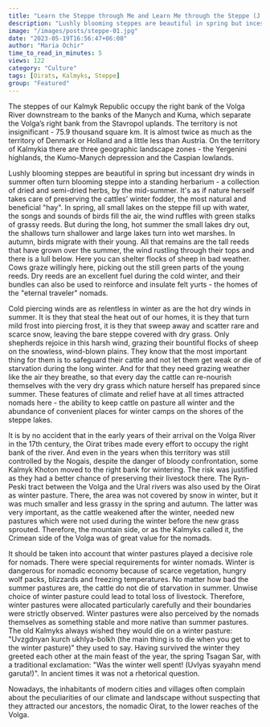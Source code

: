 ```yaml
---
title: "Learn the Steppe through Me and Learn Me through the Steppe (J. Nasunov)"
description: "Lushly blooming steppes are beautiful in spring but incessant dry winds in summer often turn blooming steppe into a standing herbariums"
image: "/images/posts/steppe-01.jpg"
date: "2023-05-19T16:56:47+06:00"
author: "Maria Ochir"
time_to_read_in_minutes: 5
views: 122
category: "Culture"
tags: [Oirats, Kalmyks, Steppe]
group: "Featured"
---
```

The steppes of our Kalmyk Republic occupy the right bank of the Volga River downstream to the banks of the Manych and Kuma, which separate the Volga’s right bank from the Stavropol uplands. The territory is not insignificant - 75.9 thousand square km.  It is almost twice as much as the territory of Denmark or Holland and a little less than Austria.  On the territory of Kalmykia there are three geographic landscape zones - the Yergenini highlands, the Kumo-Manych depression and the Caspian lowlands. 
 
Lushly blooming steppes are beautiful in spring but incessant dry winds in summer often turn blooming steppe into a standing herbarium - a collection of dried and semi-dried herbs, by the mid-summer. It's as if nature herself takes care of preserving the cattles’ winter fodder, the most natural and beneficial "hay". In spring, all small lakes on the steppe fill up with water, the songs and sounds of birds fill the air, the wind ruffles with green stalks of grassy reeds. But during the long, hot summer the small lakes dry out, the shallows turn shallower and large lakes turn into wet marshes. In autumn, birds migrate with  their young. All that remains are the tall reeds that have grown over the summer, the wind rustling through their tops and there is a lull below. Here you can shelter flocks of sheep in bad weather. Cows graze willingly here, picking out the still green parts of the young reeds. Dry reeds are an excellent fuel during the cold winter, and their bundles can also be used to reinforce and insulate felt yurts - the homes of the "eternal traveler" nomads. 

Cold piercing winds are as relentless in winter as are the hot dry winds in summer.   It is they that steal the heat out of our homes, it is they that turn mild frost into piercing frost, it is they that sweep away and scatter rare and scarce snow, leaving the bare steppe covered with dry grass. Only shepherds rejoice in this harsh wind, grazing their bountiful flocks of sheep on the snowless, wind-blown plains. They know that the most important thing for them is to safeguard their cattle and not let them get weak or die of starvation during the long winter. And for that they need grazing weather like the air they breathe, so that every day the cattle can re-nourish themselves with the very dry grass which nature herself has prepared since summer.
These features of climate and relief have at all times attracted nomads here - the ability to keep cattle on pasture all winter and the abundance of convenient places for winter camps on the shores of the steppe lakes. 
 
It is by no accident that in the early years of their arrival on the Volga River in the 17th century, the Oirat tribes made every effort to occupy the right bank of the river.  And even in the years when this territory was still controlled by the Nogais, despite the danger of bloody confrontation, some Kalmyk Khoton moved to the right bank for wintering. The risk was justified as they had a better chance of preserving their livestock there. The Ryn-Peski tract between the Volga and the Ural rivers was also used by the Oirat as winter pasture. There, the area was not covered by snow in winter, but it was much smaller and less grassy in the spring and autumn. The latter was very important, as the cattle weakened after the winter, needed new pastures which were not used during the winter before the new grass sprouted.  Therefore, the mountain side, or as the Kalmyks called it, the Crimean side of the Volga was of great value for the nomads.

It should be taken into account that winter pastures played a decisive role for nomads.  There were special requirements for winter nomads. Winter is dangerous for nomadic economy because of scarce vegetation, hungry wolf packs, blizzards and freezing temperatures.  No matter how bad the summer pastures are, the cattle do not die of starvation in summer. Unwise choice of winter pasture could lead to total loss of livestock.  Therefore, winter pastures were allocated particularly carefully and their boundaries were strictly observed. Winter pastures were also perceived by the nomads themselves as something stable and more native than summer pastures. The old Kalmyks always wished they would die on a winter pasture: "Uvzgdnyan kurch ukhlya-bolkh (the main thing is to die when you get to the winter pasture)" they used to say. Having survived the winter they greeted each other at the main feast of the year, the spring Tsagan Sar, with a traditional exclamation: "Was the winter well spent! (Uvlyas syayahn mend garuta!)". In ancient times it was not a rhetorical question.  

Nowadays, the inhabitants of modern cities and villages often complain about the peculiarities of our climate and landscape without suspecting that they attracted our ancestors, the nomadic Oirat, to the lower reaches of the Volga.